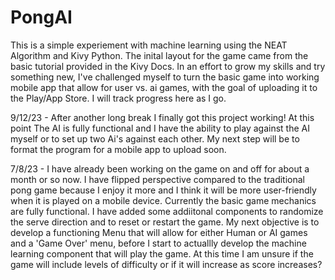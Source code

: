 # PongAI

This is a simple experiement with machine learning using the NEAT Algorithm and Kivy Python. The inital layout for the game came from the basic tutorial provided in the Kivy Docs. 
In an effort to grow my skills and try something new, I've challenged myself to turn the basic game into working mobile app that allow for user vs. ai games, with the goal of uploading it to the Play/App Store. I will track progress here as I go. 


9/12/23 - After another long break I finally got this project working! At this point The AI is fully functional and I have the ability to play against the AI myself or to set up two Ai's against each other. My next step will be to format the program for a mobile app to upload soon.


7/8/23 - I have already been working on the game on and off for about a month or so now. I have flipped perspective compared to the traditional pong game because I enjoy it more and I think it will be more user-friendly when it is played on a mobile device. Currently the basic game mechanics are fully functional. I have added some addiitonal components to randomize the serve direction and to reset or restart the game. My next objective is to develop a functioning Menu that will allow for either Human or AI games and a 'Game Over' menu, before I start to actuallly develop the machine learning component that will play the game. At this time I am unsure if the game will include levels of difficulty or if it will increase as score increases?

